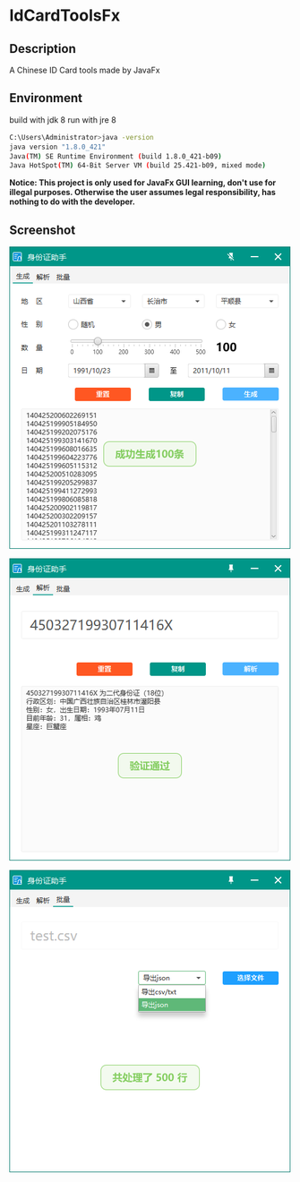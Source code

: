 # IdCardToolsFx

## Description
A Chinese ID Card tools made by JavaFx

## Environment
build with jdk 8
run with jre 8

```bash
C:\Users\Administrator>java -version
java version "1.8.0_421"
Java(TM) SE Runtime Environment (build 1.8.0_421-b09)
Java HotSpot(TM) 64-Bit Server VM (build 25.421-b09, mixed mode)
```

**Notice: This project is only used for JavaFx GUI learning, don't use for illegal purposes. Otherwise the user assumes legal responsibility, has nothing to do with the developer.**

## Screenshot
![img_2.png](doc/img/img_2.png)

![img_3.png](doc/img/img_3.png)

![img_4.png](doc/img/img_4.png)
